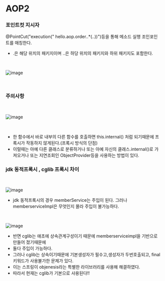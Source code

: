 # AOP2

### 포인트컷 지시자

@PointCut("execution(" hello.aop.order..*(..))")등을 통해 메소드 실행 조인포인트를 매칭한다.
- .은 해당 위치의 패키지이며 ..은 하당 위치의 패키지와 하위 패키지도 포함한다.

<br>

![image](https://github.com/MarkZiRo/spring-project/assets/37473857/cfa1409e-7a26-4e90-b4dd-fca8f7d0be10)

<br>

### 주의사항

<br>

![image](https://github.com/MarkZiRo/spring-project/assets/37473857/bb84a799-3c00-49aa-b6fc-a8fba008e779)

<br>

- 한 함수에서 바로 내부의 다른 함수를 호출하면 this.internal() 처럼 되기때문에 프록시가 작동하지 않게된다.(프록시 방식의 단점)
- 이럴때는 아예 다른 클래스로 분류하거나 또는 아예 자신의 클래스.internal()로 가져오거나 또는 지연조회인 ObjectProvider등을 사용하는 방법이 있다.


### jdk 동적프록시 , cglib 프록시 차이

<br>

![image](https://github.com/MarkZiRo/spring-project/assets/37473857/c0820ae3-7c31-4e16-823e-0db2690076d1)

- jdk 동적프록시의 경우 memberService는 주입이 된다. 그러나 memberserviceImpl은 무엇인지 몰라 주입이 불가능하다.

<br>

![image](https://github.com/MarkZiRo/spring-project/assets/37473857/85d224b1-6f99-4fb4-9a3a-bcf0526fd957)

- 반면 cglib는 애초에 상속관계구성이기 때문에 memberserviceimpl을 기반으로 만들어 졌기때문에
- 둘다 주입이 가능하다.
- 그러나 cglib는 상속이기때문에 기본생성자가 필수고,생성자가 두번호출되고, final 키워드가 사용불가한 문제가 있다.
- 이는 스프링이 objenesis라는 특별한 라이브러리를 사용해 해결하였다.
- 따라서 현재는 cglib가 기본으로 사용된다!!
<br>

